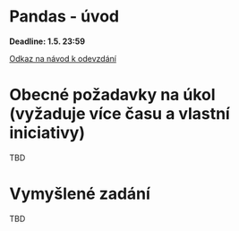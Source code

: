 # Pandas - úvod

**Deadline: 1.5. 23:59**

[Odkaz na návod k odevzdání](https://docs.google.com/presentation/d/1iVXiZC8hUy9Irxxqebdaaz7-uTkuJT16/edit?usp=sharing&ouid=104337294426056946104&rtpof=true&sd=true)

# Obecné požadavky na úkol (vyžaduje více času a vlastní iniciativy)

TBD

# Vymyšlené zadání

TBD
